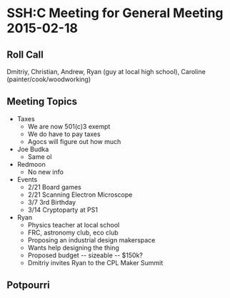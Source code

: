 SSH:C Meeting for General Meeting 2015-02-18
============================================

Roll Call
---------

Dmitriy, Christian, Andrew, Ryan (guy at local high school), Caroline (painter/cook/woodworking)

Meeting Topics
--------------

- Taxes
	- We are now 501(c)3 exempt
	- We do have to pay taxes
	- Agocs will figure out how much
- Joe Budka
	- Same ol
- Redmoon
	- No new info
- Events
	- 2/21 Board games
	- 2/21 Scanning Electron Microscope
	- 3/7 3rd Birthday
	- 3/14 Cryptoparty at PS1
- Ryan
	- Physics teacher at local school
	- FRC, astronomy club, eco club
	- Proposing an industrial design makerspace
	- Wants help designing the thing
	- Proposed budget -- sizeable -- $150k?
	- Dmitriy invites Ryan to the CPL Maker Summit


Potpourri
--------

